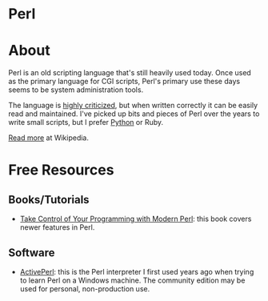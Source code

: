 # Perl

# About

Perl is an old scripting language that's still heavily used today. Once used as the primary language for CGI scripts, Perl's primary use these days seems to be system administration tools.

The language is [highly criticized](https://en.wikipedia.org/wiki/Perl#Criticism), but when written correctly it can be easily read and maintained. I've picked up bits and pieces of Perl over the years to write small scripts, but I prefer [Python](https://github.com/rnelson/learnsomethingnew/blob/master/programming_languages/python.md) or Ruby.

[Read more](https://en.wikipedia.org/wiki/Perl) at Wikipedia.

# Free Resources

## Books/Tutorials

+ [Take Control of Your Programming with Modern Perl](http://onyxneon.com/books/modern_perl/): this book covers newer features in Perl.

## Software

+ [ActivePerl](http://www.activestate.com/activeperl): this is the Perl interpreter I first used years ago when trying to learn Perl on a Windows machine. The community edition may be used for personal, non-production use.
